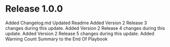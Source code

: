 # Release 1.0.0

Added Changelog.md
Updated Readme
Added Version 2 Release 3 changes during this update.
Added Version 2 Release 4 changes during this update.
Added Version 2 Release 5 changes during this update.
Added Warning Count Summary to the End Of Playbook

